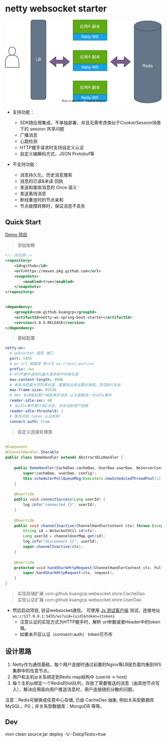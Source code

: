 # netty websocket starter

![](/arch.drawio.svg)

- 支持功能：
  - SDK随应用集成，不单独部署，并且无需考虑类似于Cookie/Session场景下的 session 共享问题
  - 广播消息
  - 心跳检测
  - HTTP握手请求时支持自定义认证
  - 自定义编解码方式，JSON Protobuf等

- 不支持功能：
  - 消息持久化，历史消息搜索 
  - 消息的已读&未读 回执
  - 发送和接收消息的 Once 语义
  - 发送离线消息
  - 断线重连时的节点亲和
  - 节点故障转移时，保证消息不丢失


## Quick Start

[Demo 项目](/netty-ws-server-demo)

> 添加依赖

```xml
<!--添加源-->
<repository>
    <id>github</id>
    <url>https://maven.pkg.github.com</url>
    <snapshots>
        <enabled>true</enabled>
    </snapshots>
</repository>
```

```xml

<dependency>
    <groupId>com.github.kuangcp</groupId>
    <artifactId>netty-ws-spring-boot-starter</artifactId>
    <version>1.0.5-RELEASE</version>
</dependency>
```

> 基础配置

```yaml
netty-ws:
  # websocket 服务 端口 
  port: 5455
  # ws url 根路径 默认为 ws://host:port/ws
  prefix: /ws
  # HTTP握手请求时最大请求体字符串长度
  max-content-length: 4096
  # 单条消息最大字符串长度，需要按业务设置合理值，防范DOS攻击
  max-frame-size: 65536
  # 60s 未读取到客户端发来的消息 认为是触发一次idle事件
  reader-idle-sec: 60
  # 当idle事件累计到2次后，关闭当前用户连接
  reader-idle-threshold: 2
  # 是否开启 token 认证机制
  connect-auth: true
```

> 自定义连接处理类

```java

@Component
@ChannelHandler.Sharable
public class DemoHandler extends AbstractBizHandler {

    public DemoHandler(CacheDao cacheDao, UserDao userDao, WsServerConfig config) {
        super(cacheDao, userDao, config);
        this.schedulerPollQueueMsg(Executors.newScheduledThreadPool(1));
    }

    @Override
    public void connectSuccess(Long userId) {
        log.info("connected {}", userId);
    }

    @Override
    public void channelInactive(ChannelHandlerContext ctx) throws Exception {
        String id = WsSocketUtil.id(ctx);
        Long userId = channelUserMap.get(id);
        log.info("disconnect {}", userId);
        super.channelInactive(ctx);
    }

    @Override
    protected void handSharkHttpRequest(ChannelHandlerContext ctx, FullHttpRequest request) {
        super.handSharkHttpRequest(ctx, request);
    }
}
```

> 实现存储扩展 com.github.kuangcp.websocket.store.CacheDao  
> 实现认证扩展 com.github.kuangcp.websocket.store.UserDao  

- 然后启动项目, 验证websocket通信。 可使用 [Js 测试客户端](/netty-ws-server-demo/src/main/resources/client.html) 测试，连接地址 `ws://127.0.0.1:5455/ws?uid={uid}&token={token}`
    - 注意认证的实现方式为HTTP握手时，解析 url参数或者Header中的token值。
    - 如果未开启认证（connect-auth） token可不传

## 设计思路

1. Netty作为通信基础，每个用户连接时通过前置的Nginx等LB层负载均衡到WS集群中的任意节点。
1. 用户和主机ip关系绑定到Redis map结构中 (userid -> host) 
1. 每个主机ip绑定一个Redis的list队列，存放了需要推送的消息（由其他节点写入），解决应用层向用户推送消息时，用户连接随机分散的问题。

注意：Redis可替换成任意中心存储, 已由 CacheDao 抽象, 例如关系型数据库 MySQL，PG；非关系型数据库：MongoDB 等等。

## Dev

mvn clean source:jar deploy -U -DskipTests=true

